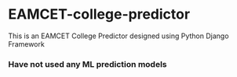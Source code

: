 # EAMCET-college-predictor
This is an EAMCET College Predictor designed using Python Django Framework
### Have not used any ML prediction models
